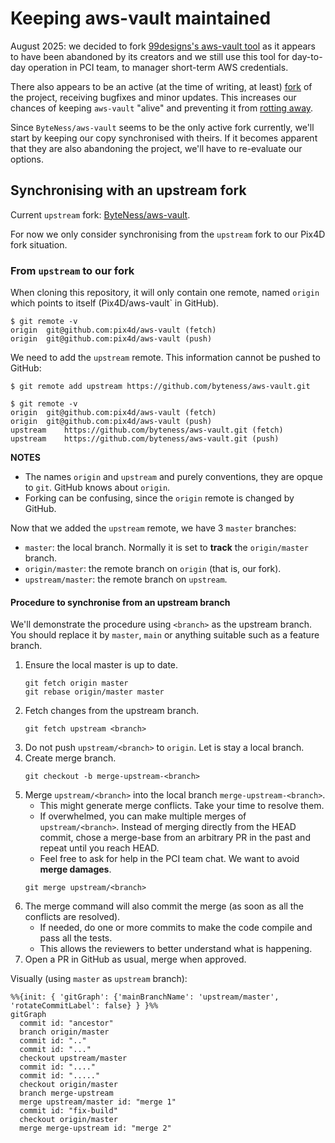 # Keeping aws-vault maintained

August 2025: we decided to fork [99designs's aws-vault tool](https://github.com/99designs/aws-vault) as it appears to have been abandoned by its creators and we still use this tool for day-to-day operation in PCI team, to manager short-term AWS credentials.

There also appears to be an active (at the time of writing, at least) [fork](https://github.com/ByteNess/aws-vault) of the project, receiving bugfixes and minor updates. This increases our chances of keeping `aws-vault` "alive" and preventing it from [rotting away](https://permacomputing.net/software_rot/).

Since `ByteNess/aws-vault` seems to be the only active fork currently, we'll start by keeping our copy synchronised with theirs. If it becomes apparent that they are also abandoning the project, we'll have to re-evaluate our options.

## Synchronising with an upstream fork

Current `upstream` fork: [ByteNess/aws-vault](https://github.com/ByteNess/aws-vault).

For now we only consider synchronising from the `upstream` fork to our Pix4D fork situation.

### From `upstream` to our fork

When cloning this repository, it will only contain one remote, named `origin` which points to itself (Pix4D/aws-vault` in GitHub).

```
$ git remote -v
origin	git@github.com:pix4d/aws-vault (fetch)
origin	git@github.com:pix4d/aws-vault (push)
```

We need to add the `upstream` remote. This information cannot be pushed to GitHub:

```
$ git remote add upstream https://github.com/byteness/aws-vault.git

$ git remote -v
origin	git@github.com:pix4d/aws-vault (fetch)
origin	git@github.com:pix4d/aws-vault (push)
upstream	https://github.com/byteness/aws-vault.git (fetch)
upstream	https://github.com/byteness/aws-vault.git (push)
```

**NOTES**

- The names `origin` and `upstream` and purely conventions, they are opque to `git`. GitHub knows about `origin`.
- Forking can be confusing, since the `origin` remote is changed by GitHub.

Now that we added the `upstream` remote, we have 3 `master` branches:

- `master`: the local branch. Normally it is set to **track** the `origin/master` branch.
- `origin/master`: the remote branch on `origin` (that is, our fork).
- `upstream/master`: the remote branch on `upstream`.

#### Procedure to synchronise from an upstream branch

We'll demonstrate the procedure using `<branch>` as the upstream branch. You should replace it by `master`, `main` or anything suitable such as a feature branch.

1. Ensure the local master is up to date.
    ```
    git fetch origin master
    git rebase origin/master master
    ```
2. Fetch changes from the upstream branch.
    ```
    git fetch upstream <branch>
    ```
3. Do not push `upstream/<branch>` to `origin`. Let is stay a local branch.
4. Create merge branch.
    ```
    git checkout -b merge-upstream-<branch>
    ```
5. Merge `upstream/<branch>` into the local branch `merge-upstream-<branch>`.
    - This might generate merge conflicts. Take your time to resolve them.
    - If overwhelmed, you can make multiple merges of `upstream/<branch>`. Instead of merging directly from the HEAD commit, chose a merge-base from an arbitrary PR in the past and repeat until you reach HEAD.
    - Feel free to ask for help in the PCI team chat. We want to avoid **merge damages**.
    ```
    git merge upstream/<branch>
    ```
6. The merge command will also commit the merge (as soon as all the conflicts are resolved).
    - If needed, do one or more commits to make the code compile and pass all the tests.
    - This allows the reviewers to better understand what is happening.
7. Open a PR in GitHub as usual, merge when approved.

Visually (using `master` as `upstream` branch):

```mermaid
%%{init: { 'gitGraph': {'mainBranchName': 'upstream/master', 'rotateCommitLabel': false} } }%%
gitGraph
  commit id: "ancestor"
  branch origin/master
  commit id: ".."
  commit id: "..."
  checkout upstream/master
  commit id: "...."
  commit id: "....."
  checkout origin/master
  branch merge-upstream
  merge upstream/master id: "merge 1"
  commit id: "fix-build"
  checkout origin/master
  merge merge-upstream id: "merge 2"
```

